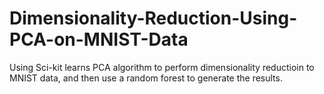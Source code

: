 # Dimensionality-Reduction-Using-PCA-on-MNIST-Data

Using Sci-kit learns PCA algorithm to perform dimensionality reductioin to MNIST data, and then use a random forest to generate the results.
